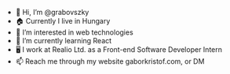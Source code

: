 - 👋 Hi, I’m @grabovszky
- 🏠 Currently I live in Hungary
- 👀 I’m interested in web technologies
- 🌱 I’m currently learning React
- 🖥️ I work at Realio Ltd. as a Front-end Software Developer Intern
- 📫 Reach me through my website gaborkristof.com, or DM
